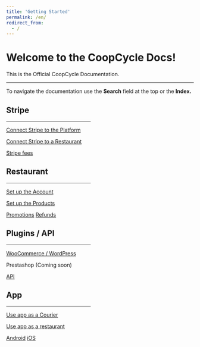 ```yaml
---
title: 'Getting Started'
permalink: /en/
redirect_from:
  - /
---
```


<link rel="stylesheet" href="https://cdnjs.cloudflare.com/ajax/libs/font-awesome/5.14.0/css/all.css">

<div class="jumbotron">
  <h1 class="display-4"><strong>Welcome to the CoopCycle Docs!</strong></h1>
  <p class="lead">This is the Official CoopCycle Documentation.</p>
  <hr class="my-4">
  <p>To navigate the documentation use the <strong>Search</strong> field at the top or the <strong>Index.</strong><!-- or have a look through the <strong>Quick cards</strong> below.--></p>
</div>



<div class="container">
  <div class="row justify-content-around">
    <div
    style="width:45%;"
      class="card border-primary mb-3 shadow p-3 mb-5 bg-white rounded"
    >
      <div class="card-body text-primary">
        <h2 class="card-title">
          <i class="fa fa-cc-stripe" aria-hidden="true"></i> Stripe
        </h2>
        <hr />
        <p>
          <i class="fa fa-arrow-right" aria-hidden="true"></i><a href="/en/payment_processors/stripe/#setting-up-the-cooperatives-stripe-account">
          Connect Stripe to the Platform</a>
        </p>
        <p>
          <i class="fa fa-arrow-right" aria-hidden="true"></i><a href="/en/payment_processors/stripe/#setting-up-the-cooperatives-stripe-account">
          Connect Stripe to a Restaurant</a>
        </p>
        <p class="pt-3">
          <a href="https://stripe.com/pricing" target="\_blank" rel="noopener noreferrer" class="btn btn-primary" role="button">Stripe fees</a>
          <!--<a href="#" class="btn btn-default" role="button">Button</a>-->
        </p>
      </div>
    </div>
    <div
      style="width:45%;"
      class="card border-primary mb-3 shadow p-3 mb-5 bg-white rounded"
    >
      <div class="card-body text-primary">
        <h2 class="card-title">
          <i class="fa fa-cutlery" aria-hidden="true"></i> Restaurant
        </h2>
        <hr />
        <p>
          <i class="fa fa-arrow-right" aria-hidden="true"></i>
          <a href="/en/food-tech/restaurants/creating-a-restaurant/#creating-a-restaurant-on-coopcycle">Set up the Account</a>
        </p>
        <p class="card-text">
          <i class="fa fa-arrow-right" aria-hidden="true"></i>
          <a href="/en/food-tech/restaurants/product-settings/#product-settings">Set up the Products</a>
        </p>
        <p class="pt-3">
          <a href="/en/food-tech/promotions/" class="btn btn-primary" role="button">Promotions</a>
          <a href="/en/food-tech/refunds/" class="btn btn-light" role="button">Refunds</a>
        </p>
      </div>
    </div>
    <div
    style="width:45%;"
      class="card border-primary mb-3 shadow p-3 mb-5 bg-white rounded"
    >
      <div class="card-body text-primary">
        <h2 class="card-title">
          <i class="fa fa-puzzle-piece" aria-hidden="true"></i> Plugins / API
        </h2>
        <hr />
        <p>
          <i class="fa fa-arrow-right" aria-hidden="true"></i>
          <a href="/en/developer/wordpress/#set-up-the-plugin-on-wordpress-woocommerce">WooCommerce / WordPress</a>
        </p>
        <p class="card-text">
          <i class="fa fa-arrow-right" aria-hidden="true"></i>
          Prestashop (Coming soon)
        </p>
        <p class="pt-3">
          <a href="/en/developer/api/" class="btn btn-primary" role="button">API</a>
          <!--<a href="#" class="btn btn-default" role="button">Button</a>-->
        </p>
      </div>
    </div>
  <div
  style="width:45%;"
      class="card border-primary mb-3 shadow p-3 mb-5 bg-white rounded"
    >
      <div class="card-body text-primary">
        <h2 class="card-title">
          <i class="fas fa-mobile-alt"></i> App
        </h2>
        <hr />
        <p>
          <i class="fa fa-arrow-right" aria-hidden="true"></i>
          <a href="/en/app/courier/">Use app as a Courier</a>
        </p>
        <p class="card-text">
          <i class="fa fa-arrow-right" aria-hidden="true"></i>
          <a href="/en/app/restaurant/">Use app as a restaurant</a>
        </p>
        <p class="pt-3">
          <a type="button" class="btn btn-primary" href="https://play.google.com/store/apps/details?id=fr.coopcycle" target="\_blank" rel="noopener noreferrer">Android</a>
          <a type="button" class="btn btn-primary" href="https://apps.apple.com/us/app/coopcycle/id1324884530" target="\_blank" rel="noopener noreferrer">iOS</a>
        </p>
      </div>
    </div>
  </div>
</div>

<!--
    <div class="container">
  <div class="row justify-content-around">
    <div class="card" style="width: 18rem">
      <img
        href="#-active-menu"
        src="https://images.unsplash.com/photo-1593642531955-b62e17bdaa9c?ixid=MnwxMjA3fDF8MHxwaG90by1wYWdlfHx8fGVufDB8fHx8&ixlib=rb-1.2.1&auto=format&fit=crop&w=1050&q=80"
        class="card-img-top"
        alt="..."
      />
      <div class="card-body">
        <h5 class="card-title">Card title</h5>
        <p class="card-text">
          Some quick example text to build on the card title and make up the
          bulk of the card's content.
        </p>
        <a href="#" class="btn btn-primary">Go somewhere</a>
        <a href="#" class="btn btn-primary">Go here</a>
      </div>
    </div>
    <div class="card" style="width: 18rem">
      <img
        href="#-active-menu"
        src="https://images.unsplash.com/photo-1593642531955-b62e17bdaa9c?ixid=MnwxMjA3fDF8MHxwaG90by1wYWdlfHx8fGVufDB8fHx8&ixlib=rb-1.2.1&auto=format&fit=crop&w=1050&q=80"
        class="card-img-top"
        alt="..."
      />
      <div class="card-body">
        <h5 class="card-title">Card title</h5>
        <p class="card-text">
          Some quick example text to build on the card title and make up the
          bulk of the card's content.
        </p>
        <a href="#" class="btn btn-primary">Go somewhere</a>
      </div>
    </div>
  </div>
</div>
-->